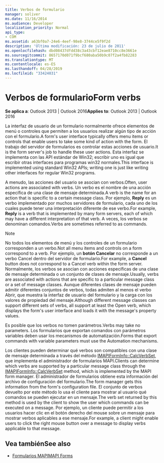 ```yaml
---
title: Verbos de formulario
manager: soliver
ms.date: 11/16/2014
ms.audience: Developer
localization_priority: Normal
api_type:
- COM
ms.assetid: a63bf0a7-24e6-4eef-98e8-3744ce5f9f2d
description: 'Última modificación: 23 de julio de 2011'
ms.openlocfilehash: dbd08437dfdd38c3a43cbf12eae8710cc8e3661e
ms.sourcegitcommit: 8657170d071f9bcf680aba50b9c07f2a4fb82283
ms.translationtype: MT
ms.contentlocale: es-ES
ms.lasthandoff: 04/28/2019
ms.locfileid: "33424031"
---
```

# <a name="form-verbs"></a><span data-ttu-id="b21f9-103">Verbos de formulario</span><span class="sxs-lookup"><span data-stu-id="b21f9-103">Form verbs</span></span>

<span data-ttu-id="b21f9-104">**Se aplica a**: Outlook 2013 | Outlook 2016</span><span class="sxs-lookup"><span data-stu-id="b21f9-104">**Applies to**: Outlook 2013 | Outlook 2016</span></span> 
  
<span data-ttu-id="b21f9-105">La interfaz de usuario de un formulario normalmente ofrece elementos de menú o controles que permiten a los usuarios realizar algún tipo de acción con el formulario.</span><span class="sxs-lookup"><span data-stu-id="b21f9-105">A form's user interface typically offers menu items or controls that enable users to take some kind of action with the form.</span></span> <span data-ttu-id="b21f9-106">El trabajo del servidor de formularios es controlar estas acciones de usuario.</span><span class="sxs-lookup"><span data-stu-id="b21f9-106">It is the form server's job to handle these user actions.</span></span> <span data-ttu-id="b21f9-107">Esta interfaz se implementa con las API estándar de Win32; escribir uno es igual que escribir otras interfaces para programas win32 normales.</span><span class="sxs-lookup"><span data-stu-id="b21f9-107">This interface is implemented using standard Win32 APIs; writing one is just like writing other interfaces for regular Win32 programs.</span></span>
  
<span data-ttu-id="b21f9-108">A menudo, las acciones del usuario se asocian con verbos.</span><span class="sxs-lookup"><span data-stu-id="b21f9-108">Often, user actions are associated with verbs.</span></span> <span data-ttu-id="b21f9-109">Un verbo es el nombre de una acción específica de una clase de mensaje determinada.</span><span class="sxs-lookup"><span data-stu-id="b21f9-109">A verb is the name for an action that is specific to a certain message class.</span></span> <span data-ttu-id="b21f9-110">Por ejemplo, **Reply** es un verbo implementado por muchos servidores de formulario, cada uno de los cuales puede tener una interpretación diferente de ese verbo.</span><span class="sxs-lookup"><span data-stu-id="b21f9-110">For example, **Reply** is a verb that is implemented by many form servers, each of which may have a different interpretation of that verb.</span></span> <span data-ttu-id="b21f9-111">A veces, los verbos se denominan comandos.</span><span class="sxs-lookup"><span data-stu-id="b21f9-111">Verbs are sometimes referred to as commands.</span></span> 
  
> [!NOTE]
> <span data-ttu-id="b21f9-112">No todos los elementos de menú y los controles de un formulario corresponden a un verbo.</span><span class="sxs-lookup"><span data-stu-id="b21f9-112">Not all menu items and controls on a form correspond to a verb.</span></span> <span data-ttu-id="b21f9-113">Por ejemplo, un **botón Cancelar** no corresponde a un verbo Cancel dentro del servidor de formulario.</span><span class="sxs-lookup"><span data-stu-id="b21f9-113">For example, a **Cancel** button does not correspond to a Cancel verb within the form server.</span></span> <span data-ttu-id="b21f9-114">Normalmente, los verbos se asocian con acciones específicas de una clase de mensaje determinada o un conjunto de clases de mensaje.</span><span class="sxs-lookup"><span data-stu-id="b21f9-114">Usually, verbs are associated with actions that are specific to a particular message class or a set of message classes.</span></span> <span data-ttu-id="b21f9-115">Aunque diferentes clases de mensaje pueden admitir diferentes conjuntos de verbos, todas admiten al menos el verbo Abrir, que muestra la interfaz de usuario del formulario y la carga con los valores de propiedad del mensaje.</span><span class="sxs-lookup"><span data-stu-id="b21f9-115">Although different message classes can support different sets of verbs, all support at least the Open verb, which displays the form's user interface and loads it with the message's property values.</span></span> 
  
<span data-ttu-id="b21f9-116">Es posible que los verbos no tomen parámetros.</span><span class="sxs-lookup"><span data-stu-id="b21f9-116">Verbs may take no parameters.</span></span> <span data-ttu-id="b21f9-117">Los formularios que exportan comandos con parámetros variables deben usar los mecanismos de automatización.</span><span class="sxs-lookup"><span data-stu-id="b21f9-117">Forms that export commands with variable parameters must use the Automation mechanisms.</span></span>
  
<span data-ttu-id="b21f9-118">Los clientes pueden determinar qué verbos son compatibles con una clase de mensaje determinada a través del método [IMAPIFormInfo::CalcVerbSet,](imapiforminfo-calcverbset.md) que implementa el administrador de formularios MAPI.</span><span class="sxs-lookup"><span data-stu-id="b21f9-118">Clients can determine which verbs are supported by a particular message class through the [IMAPIFormInfo::CalcVerbSet](imapiforminfo-calcverbset.md) method, which is implemented by the MAPI form manager.</span></span> <span data-ttu-id="b21f9-119">El administrador de formularios obtiene esta información del archivo de configuración del formulario.</span><span class="sxs-lookup"><span data-stu-id="b21f9-119">The form manager gets this information from the form's configuration file.</span></span> <span data-ttu-id="b21f9-120">El conjunto de verbos devuelto por este método lo usa el cliente para mostrar al usuario qué comandos se pueden ejecutar en un mensaje.</span><span class="sxs-lookup"><span data-stu-id="b21f9-120">The verb set returned by this method is used by the client to show the user which commands can be executed on a message.</span></span> <span data-ttu-id="b21f9-121">Por ejemplo, un cliente puede permitir a los usuarios hacer clic en el botón derecho del mouse sobre un mensaje para mostrar verbos aplicables a ese mensaje.</span><span class="sxs-lookup"><span data-stu-id="b21f9-121">For example, a client might enable users to click the right mouse button over a message to display verbs applicable to that message.</span></span> 
  
## <a name="see-also"></a><span data-ttu-id="b21f9-122">Vea también</span><span class="sxs-lookup"><span data-stu-id="b21f9-122">See also</span></span>

- [<span data-ttu-id="b21f9-123">Formularios MAPI</span><span class="sxs-lookup"><span data-stu-id="b21f9-123">MAPI Forms</span></span>](mapi-forms.md)

